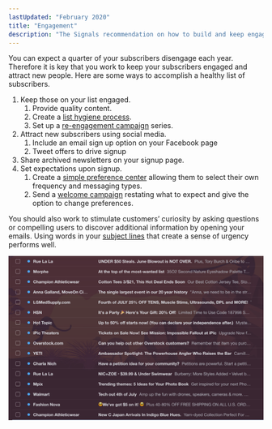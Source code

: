 ```yaml
---
lastUpdated: "February 2020"
title: "Engagement"
description: "The Signals recommendation on how to build and keep engaged lists."
---
```


You can expect a quarter of your subscribers disengage each year. Therefore it is key that you work to keep your subscribers engaged and attract new people. Here are some ways to accomplish a healthy list of subscribers. 

1. Keep those on your list engaged. 
    1. Provide quality content.
    1. Create a [list hygiene process](/docs/signals/list-hygiene/).
    1. Set up a [re-engagement campaign](/docs/signals/re-engagement-campaign/) series.
1. Attract new subscribers using social media.
    1. Include an email sign up option on your Facebook page
    1. Tweet offers to drive signup
1. Share archived newsletters on your signup page.
1. Set expectations upon signup. 
    1. Create a [simple preference center](/docs/signals/preference-center/) allowing them to select their own frequency and messaging types.
    1. Send a [welcome campaign](/docs/signals/welcome-campaign/) restating what to expect and give the option to change preferences.

You should also work to stimulate customers’ curiosity by asking questions or compelling users to discover additional information by opening your emails. Using words in your [subject lines](https://www.sparkpost.com/blog/subject-line-best-practices/) that create a sense of urgency performs well. 


![Subject line examples](media/subject-lines.png)
